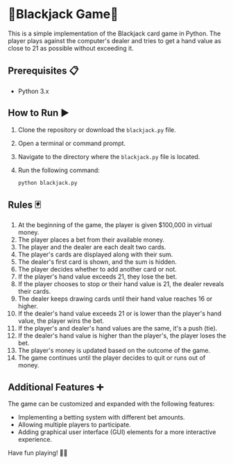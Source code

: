 # 🎲Blackjack Game🎲

This is a simple implementation of the Blackjack card game in Python. The player plays against the computer's dealer and tries to get a hand value as close to 21 as possible without exceeding it.

## Prerequisites 📋

- Python 3.x

## How to Run ▶️

1. Clone the repository or download the `blackjack.py` file.
2. Open a terminal or command prompt.
3. Navigate to the directory where the `blackjack.py` file is located.
4. Run the following command:

   ```
   python blackjack.py
   ```

## Rules 🃏

1. At the beginning of the game, the player is given $100,000 in virtual money.
2. The player places a bet from their available money.
3. The player and the dealer are each dealt two cards.
4. The player's cards are displayed along with their sum.
5. The dealer's first card is shown, and the sum is hidden.
6. The player decides whether to add another card or not.
7. If the player's hand value exceeds 21, they lose the bet.
8. If the player chooses to stop or their hand value is 21, the dealer reveals their cards.
9. The dealer keeps drawing cards until their hand value reaches 16 or higher.
10. If the dealer's hand value exceeds 21 or is lower than the player's hand value, the player wins the bet.
11. If the player's and dealer's hand values are the same, it's a push (tie).
12. If the dealer's hand value is higher than the player's, the player loses the bet.
13. The player's money is updated based on the outcome of the game.
14. The game continues until the player decides to quit or runs out of money.

## Additional Features ➕

The game can be customized and expanded with the following features:

- Implementing a betting system with different bet amounts.
- Allowing multiple players to participate.
- Adding graphical user interface (GUI) elements for a more interactive experience.

Have fun playing! 🎉🎲
